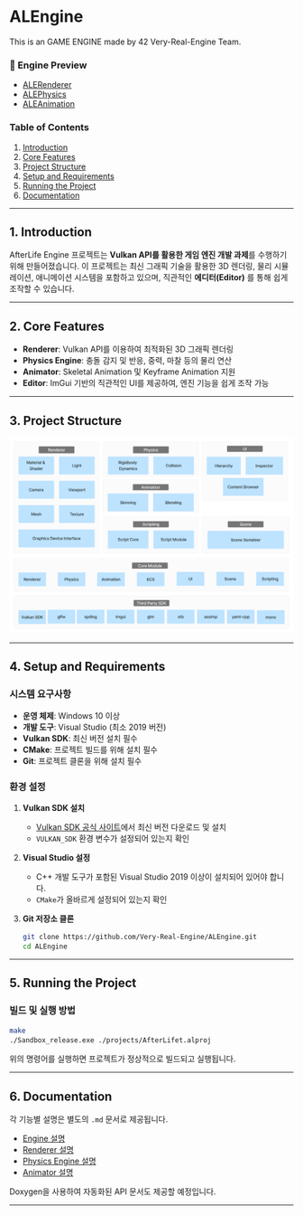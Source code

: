 # ALEngine
This is an GAME ENGINE made by 42 Very-Real-Engine Team.

### 🔗 Engine Preview
- [ALERenderer]([https://www.google.com](https://www.youtube.com/watch?v=cwIg2w3mOJ0))
- [ALEPhysics]([https://github.com](https://youtu.be/oJnp3A-QEsE))
- [ALEAnimation]([https://openai.com](https://youtu.be/M6dmDZbce60))


### Table of Contents
1. [Introduction](#1-introduction)
2. [Core Features](#2-core-features)
3. [Project Structure](#3-project-structure)
4. [Setup and Requirements](#4-setup-and-requirements)
5. [Running the Project](#5-running-the-project)
6. [Documentation](#6-documentation)

---

## 1. Introduction
AfterLife Engine 프로젝트는 **Vulkan API를 활용한 게임 엔진 개발 과제**를 수행하기 위해 만들어졌습니다. 이 프로젝트는 최신 그래픽 기술을 활용한 3D 렌더링, 물리 시뮬레이션, 애니메이션 시스템을 포함하고 있으며, 직관적인 **에디터(Editor)** 를 통해 쉽게 조작할 수 있습니다.

---

## 2. Core Features
- **Renderer**: Vulkan API를 이용하여 최적화된 3D 그래픽 렌더링
- **Physics Engine**: 충돌 감지 및 반응, 중력, 마찰 등의 물리 연산
- **Animator**: Skeletal Animation 및 Keyframe Animation 지원
- **Editor**: ImGui 기반의 직관적인 UI를 제공하여, 엔진 기능을 쉽게 조작 가능

---

## 3. Project Structure
![Architecture](./docs/images/EngineArchitecture.png)

---

## 4. Setup and Requirements
### 시스템 요구사항
- **운영 체제**: Windows 10 이상
- **개발 도구**: Visual Studio (최소 2019 버전)
- **Vulkan SDK**: 최신 버전 설치 필수
- **CMake**: 프로젝트 빌드를 위해 설치 필수
- **Git**: 프로젝트 클론을 위해 설치 필수

### 환경 설정
1. **Vulkan SDK 설치**
   - [Vulkan SDK 공식 사이트](https://vulkan.lunarg.com/sdk/home)에서 최신 버전 다운로드 및 설치
   - `VULKAN_SDK` 환경 변수가 설정되어 있는지 확인

2. **Visual Studio 설정**
   - C++ 개발 도구가 포함된 Visual Studio 2019 이상이 설치되어 있어야 합니다.
   - `CMake`가 올바르게 설정되어 있는지 확인

3. **Git 저장소 클론**
   ```bash
   git clone https://github.com/Very-Real-Engine/ALEngine.git
   cd ALEngine
   ```

---

## 5. Running the Project
### 빌드 및 실행 방법
```bash
make
./Sandbox_release.exe ./projects/AfterLifet.alproj
```

위의 명령어를 실행하면 프로젝트가 정상적으로 빌드되고 실행됩니다.

---

## 6. Documentation
각 기능별 설명은 별도의 `.md` 문서로 제공됩니다.
- [Engine 설명](./docs/GameEngine.md)
- [Renderer 설명](./docs/Renderer.md)
- [Physics Engine 설명](./docs/PhysicsEngine.md)
- [Animator 설명](./docs/Animator.md)

Doxygen을 사용하여 자동화된 API 문서도 제공할 예정입니다.

---
